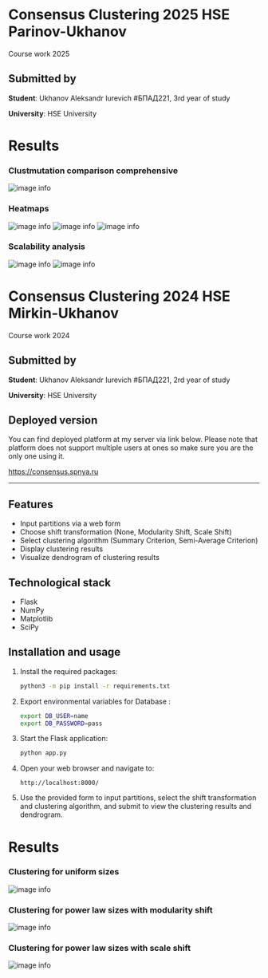 # Consensus Clustering 2025 HSE Parinov-Ukhanov


Course work 2025
## Submitted by
**Student**: Ukhanov Aleksandr Iurevich #БПАД221, 3rd year of study

**University**: HSE University

# Results 
### Clustmutation comparison comprehensive
![image info](./images/mutation_comparison_comprehensive.png)
### Heatmaps
![image info](./images/mutation_heatmap_ari_heatmap.png)
![image info](./images/mutation_heatmap_nmi_heatmap.png)
![image info](./images/mutation_heatmap_fmi_heatmap.png)
### Scalability analysis
![image info](./images/execution_time_boxplot.png)
![image info](./images/scalability_analysis.png)


# Consensus Clustering 2024 HSE Mirkin-Ukhanov

Course work 2024
## Submitted by
**Student**: Ukhanov Aleksandr Iurevich #БПАД221, 2rd year of study

**University**: HSE University

## Deployed version

You can find deployed platform at my server via link below. Please note that platform does not support multiple users at ones so make sure you are the only one using it. 

https://consensus.spnya.ru

---


## Features
- Input partitions via a web form
- Choose shift transformation (None, Modularity Shift, Scale Shift)
- Select clustering algorithm (Summary Criterion, Semi-Average Criterion)
- Display clustering results
- Visualize dendrogram of clustering results

## Technological stack
- Flask
- NumPy
- Matplotlib
- SciPy

## Installation and usage
1. Install the required packages:
   ```sh
   python3 -m pip install -r requirements.txt
   ```

2. Export environmental variables for Database :
   ```sh
   export DB_USER=name
   export DB_PASSWORD=pass
   ```

3. Start the Flask application:
   ```sh
   python app.py
   ```

4. Open your web browser and navigate to:
   ```
   http://localhost:8000/
   ```

3. Use the provided form to input partitions, select the shift transformation and clustering algorithm, and submit to view the clustering results and dendrogram.

# Results 
### Clustering for uniform sizes
![image info](./pics/1.png)
### Clustering for power law sizes with modularity shift
![image info](./pics/modularity_all.png)
### Clustering for power law sizes with scale shift
![image info](./pics/scale_all.png)
